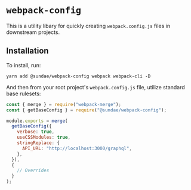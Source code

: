 # `webpack-config`

This is a utility libary for quickly creating `webpack.config.js` files in downstream projects.

## Installation
To install, run:

```
yarn add @sundae/webpack-config webpack webpack-cli -D
```

And then from your root project's `webpack.config.js` file, utilize standard base rulesets:

```js
const { merge } = require("webpack-merge");
const { getBaseConfig } = require("@sundae/webpack-config");

module.exports = merge(
  getBaseConfig({
    verbose: true,
    useCSSModules: true,
    stringReplace: {
      API_URL: "http://localhost:3000/graphql",
    },
  }),
  {
    // Overrides
  }
);
```